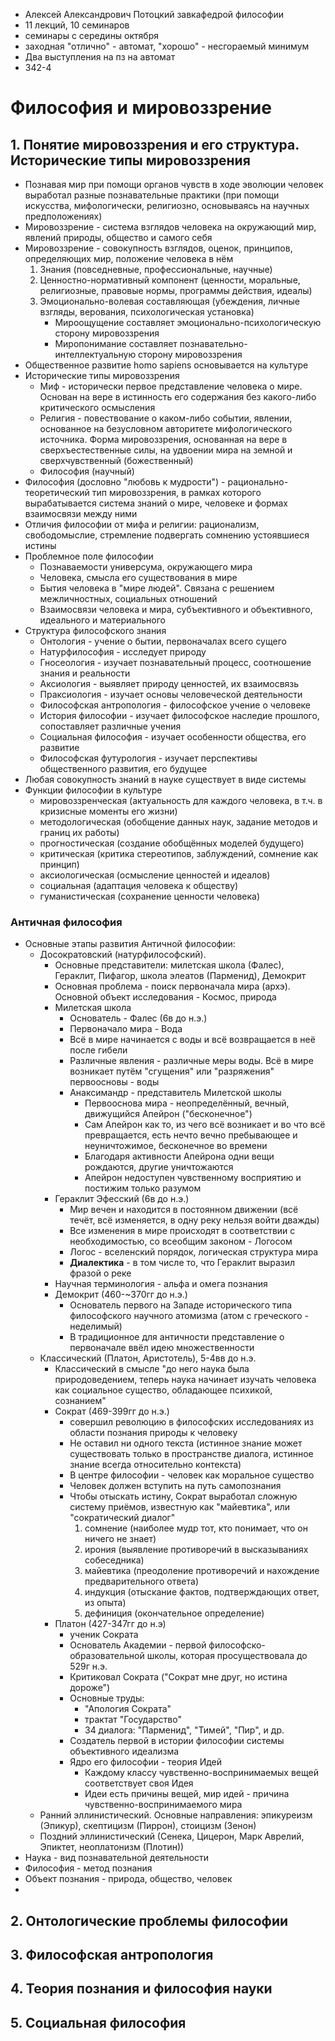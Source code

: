 
- Алексей Александрович Потоцкий завкафедрой философии
- 11 лекций, 10 семинаров
- семинары с середины октября
- заходная "отлично" - автомат, "хорошо" - несгораемый минимум
- Два выступления на пз на автомат
- 342-4
# Философия и мировоззрение
## 1. Понятие мировоззрения и его структура. Исторические типы мировоззрения
- Познавая мир при помощи органов чувств в ходе эволюции человек выработал разные познавательные практики (при помощи искусства, мифологически, религиозно, основываясь на научных предположениях)
- Мировоззрение - система взглядов человека на окружающий мир, явлений природы, общество и самого себя
- Мировоззрение - совокупность взглядов, оценок, принципов, определяющих мир, положение человека в нём
	1. Знания (повседневные, профессиональные, научные)
	2. Ценностно-нормативный компонент (ценности, моральные, религиозные, правовые нормы, программы действия, идеалы)
	3. Эмоционально-волевая составляющая (убеждения, личные взгляды, верования, психологическая установка)
		- Мироощущение составляет эмоционально-психологическую сторону мировоззрения
		- Миропонимание составляет познавательно-интеллектуальную сторону мировоззрения
- Общественное развитие homo sapiens основывается на культуре
- Исторические типы мировоззрения
	- Миф - исторически первое представление человека о мире. Основан на вере в истинность его содержания без какого-либо критического осмысления
	- Религия - повествование о каком-либо событии, явлении, основанное на безусловном авторитете мифологического источника. Форма мировоззрения, основанная на вере в сверхъестественные силы, на удвоении мира на земной и сверхчувственный (божественный)
	- Философия (научный)
- Философия (дословно "любовь к мудрости") - рационально-теоретический тип мировоззрения, в рамках которого вырабатывается система знаний о мире, человеке и формах взаимосвязи между ними
- Отличия философии от мифа и религии: рационализм, свободомыслие, стремление подвергать сомнению устоявшиеся истины
- Проблемное поле философии
	- Познаваемости универсума, окружающего мира
	- Человека, смысла его существования в мире
	- Бытия человека в "мире людей". Связана с решением межличностных, социальных отношений
	- Взаимосвязи человека и мира, субъективного и объективного, идеального и материального
- Структура философского знания
	- Онтология - учение о бытии, первоначалах всего сущего
	- Натурфилософия - исследует природу
	- Гносеология - изучает познавательный процесс, соотношение знания и реальности
	- Аксиология - выявляет природу ценностей, их взаимосвязь
	- Праксиология - изучает основы человеческой деятельности
	- Философская антропология - философское учение о человеке
	- История философии - изучает философское наследие прошлого, сопоставляет различные учения
	- Социальная философия - изучает особенности общества, его развитие
	- Философская футурология - изучает перспективы общественного развития, его будущее
- Любая совокупность знаний в науке существует в виде системы
- Функции философии в культуре
	- мировоззренческая (актуальность для каждого человека, в т.ч. в кризисные моменты его жизни)
	- методологическая (обобщение данных наук, задание методов и границ их работы)
	- прогностическая (создание обобщённых моделей будущего)
	- критическая (критика стереотипов, заблуждений, сомнение как принцип)
	- аксиологическая (осмысление ценностей и идеалов)
	- социальная (адаптация человека к обществу)
	- гуманистическая (сохранение ценности человека)
### Античная философия
- Основные этапы развития Античной философии:
	- Досократовский (натурфилософский). 
		- Основные представители: милетская школа (Фалес), Гераклит, Пифагор, школа элеатов (Парменид), Демокрит
		- Основная проблема - поиск первоначала мира (архэ). Основной объект исследования - Космос, природа
		- Милетская школа
			- Основатель - Фалес (6в до н.э.)
			- Первоначало мира - Вода
			- Всё в мире начинается с воды и всё возвращается в неё после гибели
			- Различные явления - различные меры воды. Всё в мире возникает путём "сгущения" или "разряжения" первоосновы - воды
			- Анаксимандр - представитель Милетской школы
				- Первооснова мира - неопределённый, вечный, движущийся Апейрон ("бесконечное")
				- Сам Апейрон как то, из чего всё возникает и во что всё превращается, есть нечто вечно пребывающее и неуничтожимое, бесконечное во времени
				- Благодаря активности Апейрона одни вещи рождаются, другие уничтожаются
				- Апейрон недоступен чувственному восприятию и постижим только разумом
		- Гераклит Эфесский (6в до н.э.)
			- Мир вечен и находится в постоянном движении (всё течёт, всё изменяется, в одну реку нельзя войти дважды)
			- Все изменения в мире происходят в соответствии с необходимостью, со всеобщим законом - Логосом
			- Логос - вселенский порядок, логическая структура мира
			- **Диалектика** - в том числе то, что Гераклит выразил фразой о реке
		- Научная терминология - альфа и омега познания
		- Демокрит (460-~370гг до н.э.)
			- Основатель первого на Западе исторического типа философского научного атомизма (атом с греческого - неделимый)
			- В традиционное для античности представление о первоначале ввёл идею множественности
	- Классический (Платон, Аристотель), 5-4вв до н.э.
		- Классический в смысле "до него наука была природоведением, теперь наука начинает изучать человека как социальное существо, обладающее психикой, сознанием"
		- Сократ (469-399гг до н.э.)
			- совершил революцию в философских исследованиях из области познания природы к человеку
			- Не оставил ни одного текста (истинное знание может существовать только в пространстве диалога, истинное знание всегда относительно контекста)
			- В центре философии - человек как моральное существо
			- Человек должен вступить на путь самопознания
			- Чтобы отыскать истину, Сократ выработал сложную систему приёмов, известную как "майевтика", или "сократический диалог"
				1. сомнение (наиболее мудр тот, кто понимает, что он ничего не знает)
				2. ирония (выявление противоречий в высказываниях собеседника)
				3. майевтика (преодоление противоречий и нахождение предварительного ответа)
				4. индукция (отыскание фактов, подтверждающих ответ, из опыта)
				5. дефиниция (окончательное определение)
		- Платон (427-347гг до н.э)
			- ученик Сократа
			- Основатель Академии - первой философско-образовательной школы, которая просуществовала до 529г н.э.
			- Критиковал Сократа ("Сократ мне друг, но истина дороже")
			- Основные труды:
				- "Апология Сократа"
				- трактат "Государство"
				- 34 диалога: "Парменид", "Тимей", "Пир", и др.
			- Создатель первой в истории философии системы объективного идеализма
			- Ядро его философии - теория Идей
				- Каждому классу чувственно-воспринимаемых вещей соответствует своя Идея
				- Идеи есть причины вещей, мир идей - причина чувственно-воспринимаемого мира
	- Ранний эллинистический. Основные направления: эпикуреизм (Эпикур), скептицизм (Пиррон), стоицизм (Зенон)
	- Поздний эллинистический (Сенека, Цицерон, Марк Аврелий, Эпиктет, неоплатонизм (Плотин))
- Наука - вид познавательной деятельности
- Философия - метод познания
- Объект познания - природа, общество, человек
- 
## 2. Онтологические проблемы философии
## 3. Философская антропология
## 4. Теория познания и философия науки
## 5. Социальная философия